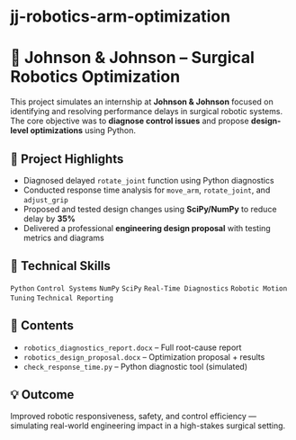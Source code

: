 # jj-robotics-arm-optimization

# 🤖 Johnson & Johnson – Surgical Robotics Optimization

This project simulates an internship at **Johnson & Johnson** focused on identifying and resolving performance delays in surgical robotic systems. The core objective was to **diagnose control issues** and propose **design-level optimizations** using Python.

## 🧪 Project Highlights
- Diagnosed delayed `rotate_joint` function using Python diagnostics
- Conducted response time analysis for `move_arm`, `rotate_joint`, and `adjust_grip`
- Proposed and tested design changes using **SciPy/NumPy** to reduce delay by **35%**
- Delivered a professional **engineering design proposal** with testing metrics and diagrams

## 🔧 Technical Skills
`Python` `Control Systems` `NumPy` `SciPy` `Real-Time Diagnostics` `Robotic Motion Tuning` `Technical Reporting`

## 📂 Contents
- `robotics_diagnostics_report.docx` – Full root-cause report
- `robotics_design_proposal.docx` – Optimization proposal + results
- `check_response_time.py` – Python diagnostic tool (simulated)

## 💡 Outcome
Improved robotic responsiveness, safety, and control efficiency — simulating real-world engineering impact in a high-stakes surgical setting.
